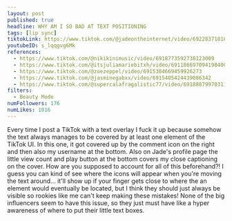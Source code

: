 ```yaml
---
layout: post
published: true
headline: WHY AM I SO BAD AT TEXT POSITIONING
tags: [lip sync]
tiktokLink: https://www.tiktok.com/@jadeontheinternet/video/6922837181883059461
youtubeID: s_lqqgvg6Mk
references:
  - https://www.tiktok.com/@nikikinimusic/video/6918773592738123009
  - https://www.tiktok.com/@itsjuliamariebitxh/video/6911866970941984006
  - https://www.tiktok.com/@zoezeppel/video/6915304669459926273
  - https://www.tiktok.com/@jasminegabxx/video/6915405424439086342
  - https://www.tiktok.com/@supercalafragalistic77/video/6918887997031124230
filters:
  - Beauty Mode
numFollowers: 176
numLikes: 1016
---
```


Every time I post a TikTok with a text overlay I fuck it up because somehow the text always manages to be covered by at least one element of the TikTok UI. In this one, it got covered up by the comment icon on the right and then also my username at the bottom. Also on Jade's profile page the little view count and play button at the bottom covers my close captioning on the cover. How are you supposed to account for all of this beforehand?! I guess you can kind of see where the icons will appear when you're moving the text around... it'll show up if your finger gets close to where the an element would eventually be located, but I think they should just always be visible so rookies like me can't keep making these mistakes! None of the big influencers seem to have this issue, so they just must have like a hyper awareness of where to put their little text boxes.
